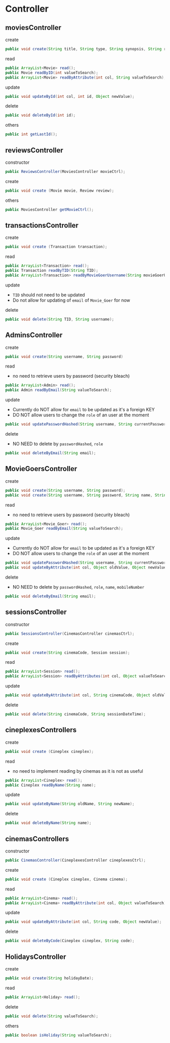 #  Controller

## moviesController

create
~~~java
public void create(String title, String type, String synopsis, String rating, String movieReleaseDate, String director, ArrayList<String> cast);
~~~

read
~~~java
public ArrayList<Movie> read(); 
public Movie readByID(int valueToSearch);
public ArrayList<Movie> readByAttribute(int col, String valueToSearch);
~~~

update
~~~java
public void updateById(int col, int id, Object newValue);
~~~

delete
~~~java
public void deleteById(int id);
~~~

others
~~~java
public int getLastId();
~~~

## reviewsController

constructor
~~~java
public ReviewsController(MoviesController movieCtrl);
~~~

create
~~~java
public void create (Movie movie, Review review);
~~~

others
~~~java
public MoviesController getMovieCtrl();
~~~

## transactionsController

create
~~~java
public void create (Transaction transaction);
~~~

read
~~~java
public ArrayList<Transaction> read();
public Transaction readByTID(String TID);
public ArrayList<Transaction> readByMovieGoerUsername(String movieGoerUsername);
~~~

update
- `TID` should not need to be updated
- Do not allow for updating of `email` of `Movie_Goer` for now

delete
~~~java
public void delete(String TID, String username);
~~~

## AdminsController

create
~~~java
public void create(String username, String password) 
~~~

read
- no need to retrieve users by password (security bleach)
~~~java
public ArrayList<Admin> read(); 
public Admin readByEmail(String valueToSearch);
~~~

update
- Currently do NOT allow for `email` to be updated as it's a foreign KEY
- DO NOT allow users to change the `role` of an user at the moment
~~~java
public void updatePasswordHashed(String username, String currentPassword, String newPassword);
~~~

delete
- NO NEED to delete by `passwordHashed`, `role`
~~~java
public void deleteByEmail(String email);
~~~

## MovieGoersController

create
~~~java
public void create(String username, String password);
public void create(String username, String password, String name, String mobileNumber);
~~~

read
- no need to retrieve users by password (security bleach)
~~~java
public ArrayList<Movie_Goer> read(); 
public Movie_Goer readByEmail(String valueToSearch);
~~~

update
- Currently do NOT allow for `email` to be updated as it's a foreign KEY
- DO NOT allow users to change the `role` of an user at the moment
~~~java
public void updatePasswordHashed(String username, String currentPassword, String newPassword);
public void updateByAttribute(int col, Object oldValue, Object newValue);
~~~

delete
- NO NEED to delete by `passwordHashed`, `role`, `name`, `mobileNumber`
~~~java
public void deleteByEmail(String email);
~~~

## sessionsController

constructor
~~~java
public SessionsController(CinemasController cinemasCtrl);
~~~

create
~~~java
public void create(String cinemaCode, Session session);
~~~

read
~~~java
public ArrayList<Session> read(); 
public ArrayList<Session> readByAttributes(int col, Object valueToSearch);
~~~

update
~~~java
public void updateByAttribute(int col, String cinemaCode, Object oldValue, Object newValue);
~~~

delete
~~~java
public void delete(String cinemaCode, String sessionDateTime);
~~~


## cineplexesControllers

create
~~~java
public void create (Cineplex cineplex);
~~~

read
- no need to implement reading by cinemas as it is not as useful
~~~java
public ArrayList<Cineplex> read(); 
public Cineplex readByName(String name);
~~~

update
~~~java
public void updateByName(String oldName, String newName);
~~~

delete
~~~java
public void deleteByName(String name);
~~~


## cinemasControllers

constructor
~~~java
public CinemasController(CineplexesController cineplexesCtrl);
~~~

create
~~~java
public void create (Cineplex cineplex, Cinema cinema);
~~~

read
~~~java
public ArrayList<Cinema> read();
public ArrayList<Cinema> readByAttribute(int col, Object valueToSearch);
~~~

update
~~~java
public void updateByAttribute(int col, String code, Object newValue);
~~~

delete
~~~java
public void deleteByCode(Cineplex cineplex, String code);
~~~


## HolidaysController

create
~~~java
public void create(String holidayDate);
~~~

read
~~~java
public ArrayList<Holiday> read();
~~~

delete
~~~java
public void delete(String valueToSearch);
~~~

others
~~~java
public boolean isHoliday(String valueToSearch);
~~~